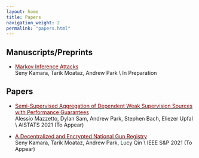 ```yaml
---
layout: home
title: Papers
navigation_weight: 2
permalink: "papers.html"
---
```


## Manuscripts/Preprints

* [<span style="color:maroon">Markov Inference Attacks</span>]()     
Seny Kamara, Tarik Moataz, Andrew Park  \\
In Preparation 


## Papers

* [<span style="color:maroon">Semi-Supervised Aggregation of Dependent Weak Supervision Sources with Performance Guarantees</span>](papers/FSL.pdf)     
Alessio Mazzetto, Dylan Sam, Andrew Park, Stephen Bach, Eliezer Upfal  \\
AISTATS 2021 (To Appear)

* [<span style="color:maroon">A Decentralized and Encrypted National Gun Registry</span>](papers/GR.pdf)     
Seny Kamara, Tarik Moataz, Andrew Park, Lucy Qin \\
IEEE S&P 2021 (To Appear)